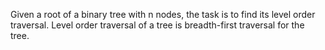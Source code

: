 Given a root of a binary tree with n nodes, the task is to find its level order traversal. Level order traversal of a tree is breadth-first traversal for the tree.
